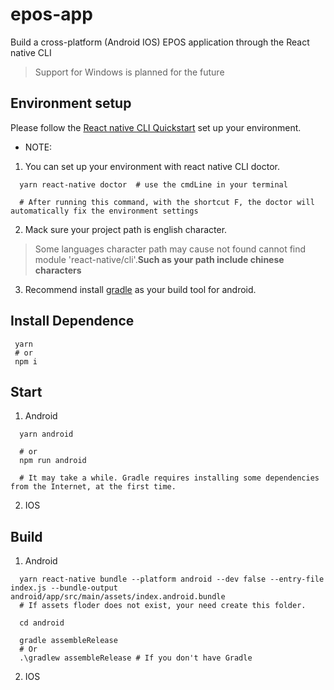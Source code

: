 # epos-app
Build a cross-platform (Android IOS) EPOS application through the React native CLI
> Support for Windows is planned for the future

## Environment setup
Please follow the [React native CLI Quickstart](https://reactnative.dev/docs/environment-setup) set up your environment.

* NOTE: 
1. You can set up your environment with react native CLI doctor.
``` shell
  yarn react-native doctor  # use the cmdLine in your terminal
  
  # After running this command, with the shortcut F, the doctor will automatically fix the environment settings
```


2. Mack sure your project path is english character.
>Some languages character path may cause not found cannot find module 'react-native/cli'.__Such as your path include chinese characters__

3. Recommend install [gradle](https://gradle.org/install/) as your build tool for android. 

## Install Dependence
```
 yarn
 # or
 npm i
```

## Start
1. Android

```shell
  yarn android
  
  # or
  npm run android
  
  # It may take a while. Gradle requires installing some dependencies from the Internet, at the first time.
```


2. IOS


## Build
1. Android

```shell
  yarn react-native bundle --platform android --dev false --entry-file index.js --bundle-output android/app/src/main/assets/index.android.bundle
  # If assets floder does not exist, your need create this folder.
  
  cd android
  
  gradle assembleRelease
  # Or
  .\gradlew assembleRelease # If you don't have Gradle
```

2. IOS
